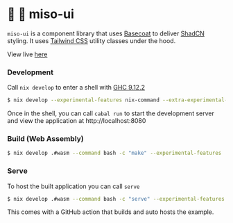 :ramen: 🎨 miso-ui
====================

`miso-ui` is a component library that uses [Basecoat](https://basecoatui.com/) to deliver [ShadCN](https://ui.shadcn.com) styling. It uses [Tailwind CSS](https://tailwindcss.com/) utility classes under the hood.

View live [here](https://miso-ui.haskell-miso.org)

### Development

Call `nix develop` to enter a shell with [GHC 9.12.2](https://haskell.org/ghc)

```bash
$ nix develop --experimental-features nix-command --extra-experimental-features flakes
```

Once in the shell, you can call `cabal run` to start the development server and view the application at http://localhost:8080

### Build (Web Assembly)

```bash
$ nix develop .#wasm --command bash -c "make" --experimental-features 'nix-command flakes'
```

### Serve

To host the built application you can call `serve`

```bash
$ nix develop .#wasm --command bash -c "serve" --experimental-features 'nix-command flakes'
```

This comes with a GitHub action that builds and auto hosts the example.
